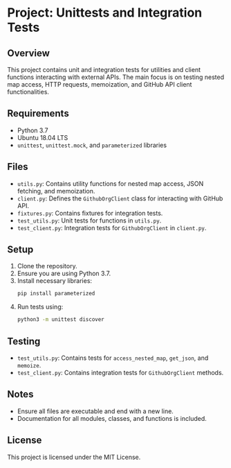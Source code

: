 # Project: Unittests and Integration Tests

## Overview

This project contains unit and integration tests for utilities and client functions interacting with external APIs. The main focus is on testing nested map access, HTTP requests, memoization, and GitHub API client functionalities.

## Requirements

- Python 3.7
- Ubuntu 18.04 LTS
- `unittest`, `unittest.mock`, and `parameterized` libraries

## Files

- `utils.py`: Contains utility functions for nested map access, JSON fetching, and memoization.
- `client.py`: Defines the `GithubOrgClient` class for interacting with GitHub API.
- `fixtures.py`: Contains fixtures for integration tests.
- `test_utils.py`: Unit tests for functions in `utils.py`.
- `test_client.py`: Integration tests for `GithubOrgClient` in `client.py`.

## Setup

1. Clone the repository.
2. Ensure you are using Python 3.7.
3. Install necessary libraries:
    ```bash
    pip install parameterized
    ```
4. Run tests using:
    ```bash
    python3 -m unittest discover
    ```

## Testing

- `test_utils.py`: Contains tests for `access_nested_map`, `get_json`, and `memoize`.
- `test_client.py`: Contains integration tests for `GithubOrgClient` methods.

## Notes

- Ensure all files are executable and end with a new line.
- Documentation for all modules, classes, and functions is included.

## License

This project is licensed under the MIT License.
